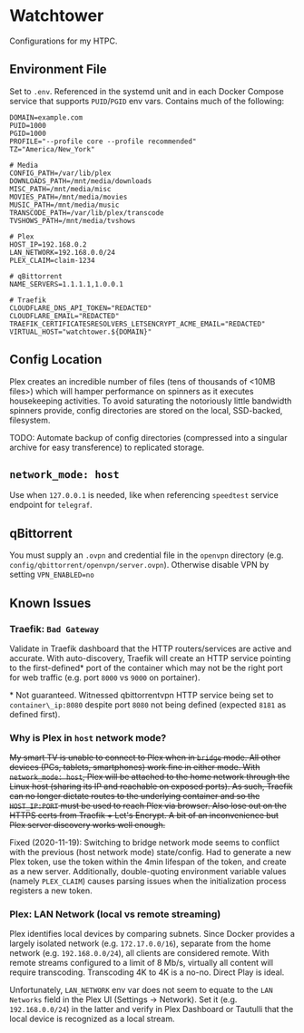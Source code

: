 # Watchtower

Configurations for my HTPC.

## Environment File

Set to `.env`. Referenced in the systemd unit and in each Docker Compose service that supports `PUID`/`PGID` env vars. Contains much of the following:

```
DOMAIN=example.com
PUID=1000
PGID=1000
PROFILE="--profile core --profile recommended"
TZ="America/New_York"

# Media
CONFIG_PATH=/var/lib/plex
DOWNLOADS_PATH=/mnt/media/downloads
MISC_PATH=/mnt/media/misc
MOVIES_PATH=/mnt/media/movies
MUSIC_PATH=/mnt/media/music
TRANSCODE_PATH=/var/lib/plex/transcode
TVSHOWS_PATH=/mnt/media/tvshows

# Plex
HOST_IP=192.168.0.2
LAN_NETWORK=192.168.0.0/24
PLEX_CLAIM=claim-1234

# qBittorrent
NAME_SERVERS=1.1.1.1,1.0.0.1

# Traefik
CLOUDFLARE_DNS_API_TOKEN="REDACTED"
CLOUDFLARE_EMAIL="REDACTED"
TRAEFIK_CERTIFICATESRESOLVERS_LETSENCRYPT_ACME_EMAIL="REDACTED"
VIRTUAL_HOST="watchtower.${DOMAIN}"

```

## Config Location
Plex creates an incredible number of files (tens of thousands of <10MB files>) which will hamper performance on spinners as it executes housekeeping activities. To avoid saturating the notoriously little bandwidth spinners provide, config directories are stored on the local, SSD-backed, filesystem.

TODO: Automate backup of config directories (compressed into a singular archive for easy transference) to replicated storage.

## `network_mode: host`
Use when `127.0.0.1` is needed, like when referencing `speedtest` service endpoint for `telegraf`.

## qBittorrent
You must supply an `.ovpn` and credential file in the `openvpn` directory (e.g. `config/qbittorrent/openvpn/server.ovpn`). Otherwise disable VPN by setting `VPN_ENABLED=no`

## Known Issues

### Traefik: `Bad Gateway`
Validate in Traefik dashboard that the HTTP routers/services are active and accurate. With auto-discovery, Traefik will create an HTTP service pointing to the first-defined\* port of the container which may not be the right port for web traffic (e.g. port `8000` vs `9000` on portainer).

\* Not guaranteed. Witnessed qbittorrentvpn HTTP service being set to `container\_ip:8080` despite port `8080` not being defined (expected `8181` as defined first).

### Why is Plex in `host` network mode?
~~My smart TV is unable to connect to Plex when in `bridge` mode. All other devices (PCs, tablets, smartphones) work fine in either mode. With `network_mode: host`, Plex will be attached to the home network through the Linux host (sharing its IP and reachable on exposed ports). As such, Traefik can no longer dictate routes to the underlying container and so the `HOST_IP:PORT` must be used to reach Plex via browser. Also lose out on the HTTPS certs from Traefik + Let's Encrypt. A bit of an inconvenience but Plex server discovery works well enough.~~

Fixed (2020-11-19): Switching to bridge network mode seems to conflict with the previous (host network mode) state/config. Had to generate a new Plex token, use the token within the 4min lifespan of the token, and create as a new server. Additionally, double-quoting environment variable values (namely `PLEX_CLAIM`) causes parsing issues when the initialization process registers a new token.

### Plex: LAN Network (local vs remote streaming)
Plex identifies local devices by comparing subnets. Since Docker provides a largely isolated network (e.g. `172.17.0.0/16`), separate from the home network (e.g. `192.168.0.0/24`), all clients are considered remote. With remote streams configured to a limit of 8 Mb/s, virtually all content will require transcoding. Transcoding 4K to 4K is a no-no. Direct Play is ideal.

Unfortunately, `LAN_NETWORK` env var does not seem to equate to the `LAN Networks` field in the Plex UI (Settings -> Network). Set it (e.g. `192.168.0.0/24`) in the latter and verify in Plex Dashboard or Tautulli that the local device is recognized as a local stream.
